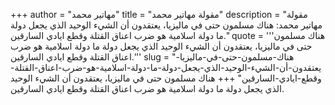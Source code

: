 +++
author = "مهاتير محمد"
title = "مقولة مهاتير محمد"
description = "مقولة مهاتير محمد: هناك مسلمون حتى في ماليزيا، يعتقدون أن الشيء الوحيد الذي يجعل دولة ما دولة اسلامية هو ضرب اعناق القتلة وقطع ايادي السارقين."
quote = '''هناك مسلمون حتى في ماليزيا، يعتقدون أن الشيء الوحيد الذي يجعل دولة ما دولة اسلامية هو ضرب اعناق القتلة وقطع ايادي السارقين.''' 
slug = "هناك-مسلمون-حتى-في-ماليزيا-يعتقدون-أن-الشيء-الوحيد-الذي-يجعل-دولة-ما-دولة-اسلامية-هو-ضرب-اعناق-القتلة-وقطع-ايادي-السارقين"
+++
هناك مسلمون حتى في ماليزيا، يعتقدون أن الشيء الوحيد الذي يجعل دولة ما دولة اسلامية هو ضرب اعناق القتلة وقطع ايادي السارقين.
